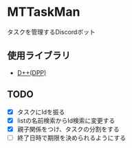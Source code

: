 # MTTaskMan
タスクを管理するDiscordボット </br>


## 使用ライブラリ
- [D++(DPP)](https://dpp.dev/index.html)

## TODO

- [x] タスクにIdを振る
- [x] listの名前検索からId検索に変更する
- [x] 親子関係をつけ、タスクの分割をする
- [ ] 終了日時で期限を決められるようにする
